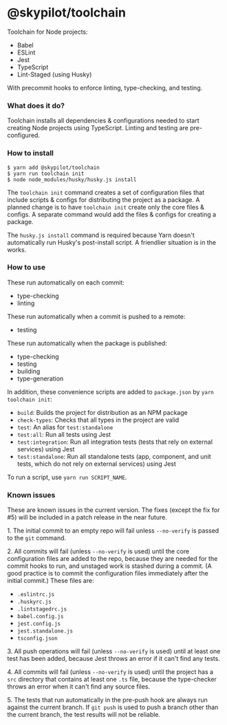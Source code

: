 # @skypilot/toolchain
Toolchain for Node projects:
- Babel
- ESLint
- Jest
- TypeScript
- Lint-Staged (using Husky)

With precommit hooks to enforce linting, type-checking, and testing.

### What does it do?
Toolchain installs all dependencies & configurations needed to start creating Node projects
using TypeScript. Linting and testing are pre-configured.


### How to install 
```
$ yarn add @skypilot/toolchain
$ yarn run toolchain init
$ node node_modules/husky/husky.js install
```

The `toolchain init` command creates a set of configuration files that include scripts & configs
for distributing the project as a package. A planned change is to have `toolchain init` create only
the core files & configs. A separate command would add the files & configs for creating a package.

The `husky.js install` command is required because Yarn doesn't automatically run Husky's
post-install script. A friendlier situation is in the works.

### How to use

These run automatically on each commit:
- type-checking
- linting

These run automatically when a commit is pushed to a remote:
- testing

These run automatically when the package is published:
- type-checking
- testing
- building
- type-generation

In addition, these convenience scripts are added to `package.json` by `yarn toolchain init`:

- `build`: Builds the project for distribution as an NPM package
- `check-types`: Checks that all types in the project are valid
- `test`: An alias for `test:standalone`
- `test:all`: Run all tests using Jest
- `test:integration`: Run all integration tests (tests that rely on external services) using Jest
- `test:standalone`: Run all standalone tests (app, component, and unit tests, which do not rely
on external services) using Jest

To run a script, use `yarn run SCRIPT_NAME`.

### Known issues

These are known issues in the current version. The fixes (except the fix for #5) will be included
in a patch release in the near future.

1\. The initial commit to an empty repo will fail unless `--no-verify` is passed to the `git` command.

2\. All commits will fail (unless `--no-verify` is used) until the core configuration files are added
  to the repo, because they are needed for the commit hooks to run, and unstaged work is stashed
   during a commit. (A good practice is to commit the configuration files immediately after the
   initial commit.) These files are:
  - `.eslintrc.js`
  - `.huskyrc.js`
  - `.lintstagedrc.js`
  - `babel.config.js`
  - `jest.config.js`
  - `jest.standalone.js`
  - `tsconfig.json`

3\. All push operations will fail (unless `--no-verify` is used) until at least one test has been
  added, because Jest throws an error if it can't find any tests.

4\. All commits will fail (unless `--no-verify` is used) until the project has a `src` directory
  that contains at least one `.ts` file, because the type-checker throws an error when it can't
  find any source files.

5\. The tests that run automatically in the pre-push hook are always run against the current branch.
  If `git push` is used to push a branch other than the current branch, the test results will not
  be reliable.
